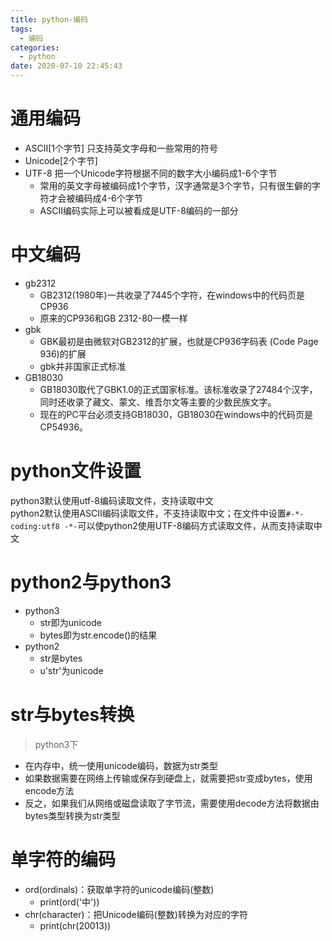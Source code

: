 ```yaml
---
title: python-编码
tags:
  - 编码
categories:
  - python
date: 2020-07-10 22:45:43
---
```


# 通用编码
* ASCII[1个字节] 只支持英文字母和一些常用的符号
* Unicode[2个字节]
* UTF-8 把一个Unicode字符根据不同的数字大小编码成1-6个字节
    - 常用的英文字母被编码成1个字节，汉字通常是3个字节，只有很生僻的字符才会被编码成4-6个字节
    - ASCII编码实际上可以被看成是UTF-8编码的一部分

# 中文编码
* gb2312
    - GB2312(1980年)一共收录了7445个字符，在windows中的代码页是CP936
    - 原来的CP936和GB 2312-80一模一样
* gbk
    - GBK最初是由微软对GB2312的扩展，也就是CP936字码表 (Code Page 936)的扩展
    - gbk并非国家正式标准
* GB18030
    - GB18030取代了GBK1.0的正式国家标准。该标准收录了27484个汉字，同时还收录了藏文、蒙文、维吾尔文等主要的少数民族文字。
    - 现在的PC平台必须支持GB18030，GB18030在windows中的代码页是CP54936。

# python文件设置
python3默认使用utf-8编码读取文件，支持读取中文  
python2默认使用ASCII编码读取文件，不支持读取中文；在文件中设置`#-*- coding:utf8 -*-`可以使python2使用UTF-8编码方式读取文件，从而支持读取中文  

# python2与python3
* python3
    - str即为unicode
    - bytes即为str.encode()的结果
* python2
    - str是bytes
    - u'str'为unicode

# str与bytes转换
>python3下

* 在内存中，统一使用unicode编码，数据为str类型
* 如果数据需要在网络上传输或保存到硬盘上，就需要把str变成bytes，使用encode方法
* 反之，如果我们从网络或磁盘读取了字节流，需要使用decode方法将数据由bytes类型转换为str类型

# 单字符的编码
* ord(ordinals)：获取单字符的unicode编码(整数)
    - print(ord('中'))
* chr(character)：把Unicode编码(整数)转换为对应的字符
    - print(chr(20013))